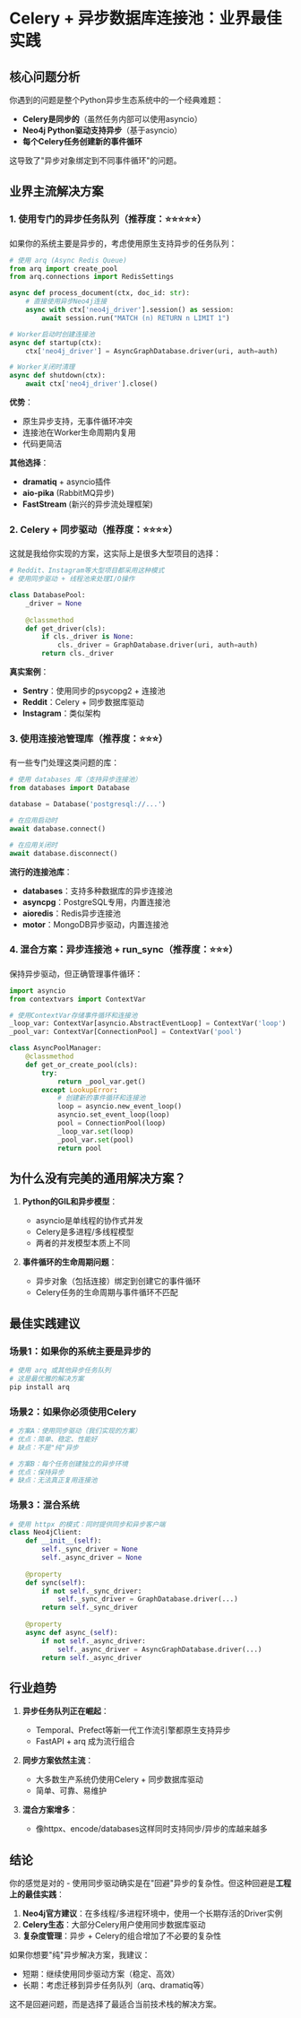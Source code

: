 # Celery + 异步数据库连接池：业界最佳实践

## 核心问题分析

你遇到的问题是整个Python异步生态系统中的一个经典难题：
- **Celery是同步的**（虽然任务内部可以使用asyncio）
- **Neo4j Python驱动支持异步**（基于asyncio）
- **每个Celery任务创建新的事件循环**

这导致了"异步对象绑定到不同事件循环"的问题。

## 业界主流解决方案

### 1. **使用专门的异步任务队列**（推荐度：⭐⭐⭐⭐⭐）

如果你的系统主要是异步的，考虑使用原生支持异步的任务队列：

```python
# 使用 arq (Async Redis Queue)
from arq import create_pool
from arq.connections import RedisSettings

async def process_document(ctx, doc_id: str):
    # 直接使用异步Neo4j连接
    async with ctx['neo4j_driver'].session() as session:
        await session.run("MATCH (n) RETURN n LIMIT 1")

# Worker启动时创建连接池
async def startup(ctx):
    ctx['neo4j_driver'] = AsyncGraphDatabase.driver(uri, auth=auth)

# Worker关闭时清理
async def shutdown(ctx):
    await ctx['neo4j_driver'].close()
```

**优势**：
- 原生异步支持，无事件循环冲突
- 连接池在Worker生命周期内复用
- 代码更简洁

**其他选择**：
- **dramatiq** + asyncio插件
- **aio-pika** (RabbitMQ异步)
- **FastStream** (新兴的异步流处理框架)

### 2. **Celery + 同步驱动**（推荐度：⭐⭐⭐⭐）

这就是我给你实现的方案，这实际上是很多大型项目的选择：

```python
# Reddit、Instagram等大型项目都采用这种模式
# 使用同步驱动 + 线程池来处理I/O操作

class DatabasePool:
    _driver = None
    
    @classmethod
    def get_driver(cls):
        if cls._driver is None:
            cls._driver = GraphDatabase.driver(uri, auth=auth)
        return cls._driver
```

**真实案例**：
- **Sentry**：使用同步的psycopg2 + 连接池
- **Reddit**：Celery + 同步数据库驱动
- **Instagram**：类似架构

### 3. **使用连接池管理库**（推荐度：⭐⭐⭐）

有一些专门处理这类问题的库：

```python
# 使用 databases 库（支持异步连接池）
from databases import Database

database = Database('postgresql://...')

# 在应用启动时
await database.connect()

# 在应用关闭时
await database.disconnect()
```

**流行的连接池库**：
- **databases**：支持多种数据库的异步连接池
- **asyncpg**：PostgreSQL专用，内置连接池
- **aioredis**：Redis异步连接池
- **motor**：MongoDB异步驱动，内置连接池

### 4. **混合方案：异步连接池 + run_sync**（推荐度：⭐⭐⭐）

保持异步驱动，但正确管理事件循环：

```python
import asyncio
from contextvars import ContextVar

# 使用ContextVar存储事件循环和连接池
_loop_var: ContextVar[asyncio.AbstractEventLoop] = ContextVar('loop')
_pool_var: ContextVar[ConnectionPool] = ContextVar('pool')

class AsyncPoolManager:
    @classmethod
    def get_or_create_pool(cls):
        try:
            return _pool_var.get()
        except LookupError:
            # 创建新的事件循环和连接池
            loop = asyncio.new_event_loop()
            asyncio.set_event_loop(loop)
            pool = ConnectionPool(loop)
            _loop_var.set(loop)
            _pool_var.set(pool)
            return pool
```

## 为什么没有完美的通用解决方案？

1. **Python的GIL和异步模型**：
   - asyncio是单线程的协作式并发
   - Celery是多进程/多线程模型
   - 两者的并发模型本质上不同

2. **事件循环的生命周期问题**：
   - 异步对象（包括连接）绑定到创建它的事件循环
   - Celery任务的生命周期与事件循环不匹配

## 最佳实践建议

### 场景1：如果你的系统主要是异步的
```python
# 使用 arq 或其他异步任务队列
# 这是最优雅的解决方案
pip install arq
```

### 场景2：如果你必须使用Celery
```python
# 方案A：使用同步驱动（我们实现的方案）
# 优点：简单、稳定、性能好
# 缺点：不是"纯"异步

# 方案B：每个任务创建独立的异步环境
# 优点：保持异步
# 缺点：无法真正复用连接池
```

### 场景3：混合系统
```python
# 使用 httpx 的模式：同时提供同步和异步客户端
class Neo4jClient:
    def __init__(self):
        self._sync_driver = None
        self._async_driver = None
    
    @property
    def sync(self):
        if not self._sync_driver:
            self._sync_driver = GraphDatabase.driver(...)
        return self._sync_driver
    
    @property  
    async def async_(self):
        if not self._async_driver:
            self._async_driver = AsyncGraphDatabase.driver(...)
        return self._async_driver
```

## 行业趋势

1. **异步任务队列正在崛起**：
   - Temporal、Prefect等新一代工作流引擎都原生支持异步
   - FastAPI + arq 成为流行组合

2. **同步方案依然主流**：
   - 大多数生产系统仍使用Celery + 同步数据库驱动
   - 简单、可靠、易维护

3. **混合方案增多**：
   - 像httpx、encode/databases这样同时支持同步/异步的库越来越多

## 结论

你的感觉是对的 - 使用同步驱动确实是在"回避"异步的复杂性。但这种回避是**工程上的最佳实践**：

1. **Neo4j官方建议**：在多线程/多进程环境中，使用一个长期存活的Driver实例
2. **Celery生态**：大部分Celery用户使用同步数据库驱动
3. **复杂度管理**：异步 + Celery的组合增加了不必要的复杂性

如果你想要"纯"异步解决方案，我建议：
- 短期：继续使用同步驱动方案（稳定、高效）
- 长期：考虑迁移到异步任务队列（arq、dramatiq等）

这不是回避问题，而是选择了最适合当前技术栈的解决方案。 